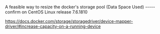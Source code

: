 A feasible way to resize the docker's storage pool (Data Space Used) ----- confirm on CentOS Linux release 7.6.1810

https://docs.docker.com/storage/storagedriver/device-mapper-driver/#increase-capacity-on-a-running-device